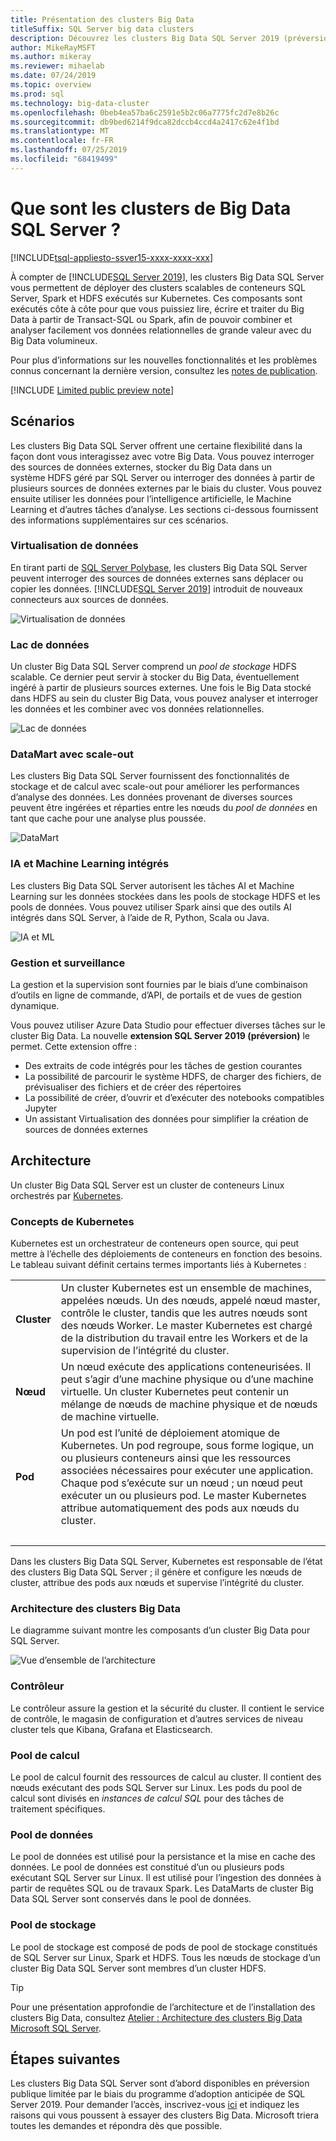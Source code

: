 ```yaml
---
title: Présentation des clusters Big Data
titleSuffix: SQL Server big data clusters
description: Découvrez les clusters Big Data SQL Server 2019 (préversion) qui s’exécutent sur Kubernetes et fournissent des options de scale-out pour les données relationnelles et HDFS.
author: MikeRayMSFT
ms.author: mikeray
ms.reviewer: mihaelab
ms.date: 07/24/2019
ms.topic: overview
ms.prod: sql
ms.technology: big-data-cluster
ms.openlocfilehash: 0beb4ea57ba6c2591e5b2c06a7775fc2d7e8b26c
ms.sourcegitcommit: db9bed6214f9dca82dccb4ccd4a2417c62e4f1bd
ms.translationtype: MT
ms.contentlocale: fr-FR
ms.lasthandoff: 07/25/2019
ms.locfileid: "68419499"
---
```

# <a name="what-are-sql-server-big-data-clusters"></a>Que sont les clusters de Big Data SQL Server ?

[!INCLUDE[tsql-appliesto-ssver15-xxxx-xxxx-xxx](../includes/tsql-appliesto-ssver15-xxxx-xxxx-xxx.md)]

À compter de [!INCLUDE[SQL Server 2019](../includes/sssqlv15-md.md)], les clusters Big Data SQL Server vous permettent de déployer des clusters scalables de conteneurs SQL Server, Spark et HDFS exécutés sur Kubernetes. Ces composants sont exécutés côte à côte pour que vous puissiez lire, écrire et traiter du Big Data à partir de Transact-SQL ou Spark, afin de pouvoir combiner et analyser facilement vos données relationnelles de grande valeur avec du Big Data volumineux.

Pour plus d’informations sur les nouvelles fonctionnalités et les problèmes connus concernant la dernière version, consultez les [notes de publication](release-notes-big-data-cluster.md).

[!INCLUDE [Limited public preview note](../includes/big-data-cluster-preview-note.md)]

## <a name="scenarios"></a>Scénarios

Les clusters Big Data SQL Server offrent une certaine flexibilité dans la façon dont vous interagissez avec votre Big Data. Vous pouvez interroger des sources de données externes, stocker du Big Data dans un système HDFS géré par SQL Server ou interroger des données à partir de plusieurs sources de données externes par le biais du cluster. Vous pouvez ensuite utiliser les données pour l’intelligence artificielle, le Machine Learning et d’autres tâches d’analyse. Les sections ci-dessous fournissent des informations supplémentaires sur ces scénarios.

### <a name="data-virtualization"></a>Virtualisation de données

En tirant parti de [SQL Server Polybase](../relational-databases/polybase/polybase-guide.md), les clusters Big Data SQL Server peuvent interroger des sources de données externes sans déplacer ou copier les données. [!INCLUDE[SQL Server 2019](../includes/sssqlv15-md.md)] introduit de nouveaux connecteurs aux sources de données.

![Virtualisation de données](media/big-data-cluster-overview/data-virtualization.png)

### <a name="data-lake"></a>Lac de données

Un cluster Big Data SQL Server comprend un *pool de stockage* HDFS scalable. Ce dernier peut servir à stocker du Big Data, éventuellement ingéré à partir de plusieurs sources externes. Une fois le Big Data stocké dans HDFS au sein du cluster Big Data, vous pouvez analyser et interroger les données et les combiner avec vos données relationnelles.

![Lac de données](media/big-data-cluster-overview/data-lake.png)

### <a name="scale-out-data-mart"></a>DataMart avec scale-out

Les clusters Big Data SQL Server fournissent des fonctionnalités de stockage et de calcul avec scale-out pour améliorer les performances d’analyse des données. Les données provenant de diverses sources peuvent être ingérées et réparties entre les nœuds du *pool de données* en tant que cache pour une analyse plus poussée.

![DataMart](media/big-data-cluster-overview/data-mart.png)

### <a name="integrated-ai-and-machine-learning"></a>IA et Machine Learning intégrés

Les clusters Big Data SQL Server autorisent les tâches AI et Machine Learning sur les données stockées dans les pools de stockage HDFS et les pools de données. Vous pouvez utiliser Spark ainsi que des outils AI intégrés dans SQL Server, à l’aide de R, Python, Scala ou Java.

![IA et ML](media/big-data-cluster-overview/ai-ml-spark.png)

### <a name="management-and-monitoring"></a>Gestion et surveillance

La gestion et la supervision sont fournies par le biais d’une combinaison d’outils en ligne de commande, d’API, de portails et de vues de gestion dynamique.

Vous pouvez utiliser Azure Data Studio pour effectuer diverses tâches sur le cluster Big Data. La nouvelle **extension SQL Server 2019 (préversion)** le permet. Cette extension offre :

- Des extraits de code intégrés pour les tâches de gestion courantes
- La possibilité de parcourir le système HDFS, de charger des fichiers, de prévisualiser des fichiers et de créer des répertoires
- La possibilité de créer, d’ouvrir et d’exécuter des notebooks compatibles Jupyter
- Un assistant Virtualisation des données pour simplifier la création de sources de données externes

## <a id="architecture"></a> Architecture

Un cluster Big Data SQL Server est un cluster de conteneurs Linux orchestrés par [Kubernetes](https://kubernetes.io/docs/concepts/).

### <a name="kubernetes-concepts"></a>Concepts de Kubernetes

Kubernetes est un orchestrateur de conteneurs open source, qui peut mettre à l’échelle des déploiements de conteneurs en fonction des besoins. Le tableau suivant définit certains termes importants liés à Kubernetes :

|||
|:--|:--|
| **Cluster** | Un cluster Kubernetes est un ensemble de machines, appelées nœuds. Un des nœuds, appelé nœud master, contrôle le cluster, tandis que les autres nœuds sont des nœuds Worker. Le master Kubernetes est chargé de la distribution du travail entre les Workers et de la supervision de l’intégrité du cluster. |
| **Nœud** | Un nœud exécute des applications conteneurisées. Il peut s’agir d’une machine physique ou d’une machine virtuelle. Un cluster Kubernetes peut contenir un mélange de nœuds de machine physique et de nœuds de machine virtuelle. |
| **Pod** | Un pod est l’unité de déploiement atomique de Kubernetes. Un pod regroupe, sous forme logique, un ou plusieurs conteneurs ainsi que les ressources associées nécessaires pour exécuter une application. Chaque pod s’exécute sur un nœud ; un nœud peut exécuter un ou plusieurs pod. Le master Kubernetes attribue automatiquement des pods aux nœuds du cluster. |
| &nbsp; ||

Dans les clusters Big Data SQL Server, Kubernetes est responsable de l’état des clusters Big Data SQL Server ; il génère et configure les nœuds de cluster, attribue des pods aux nœuds et supervise l’intégrité du cluster.

### <a name="big-data-clusters-architecture"></a>Architecture des clusters Big Data

Le diagramme suivant montre les composants d’un cluster Big Data pour SQL Server.

![Vue d’ensemble de l’architecture](media/big-data-cluster-overview/architecture-diagram-overview.png)

### <a id="controlplane"></a> Contrôleur

Le contrôleur assure la gestion et la sécurité du cluster. Il contient le service de contrôle, le magasin de configuration et d’autres services de niveau cluster tels que Kibana, Grafana et Elasticsearch.

### <a id="computeplane"></a> Pool de calcul

Le pool de calcul fournit des ressources de calcul au cluster. Il contient des nœuds exécutant des pods SQL Server sur Linux. Les pods du pool de calcul sont divisés en *instances de calcul SQL* pour des tâches de traitement spécifiques. 

### <a id="dataplane"></a> Pool de données

Le pool de données est utilisé pour la persistance et la mise en cache des données. Le pool de données est constitué d’un ou plusieurs pods exécutant SQL Server sur Linux. Il est utilisé pour l’ingestion des données à partir de requêtes SQL ou de travaux Spark. Les DataMarts de cluster Big Data SQL Server sont conservés dans le pool de données. 

### <a name="storage-pool"></a>Pool de stockage

Le pool de stockage est composé de pods de pool de stockage constitués de SQL Server sur Linux, Spark et HDFS. Tous les nœuds de stockage d’un cluster Big Data SQL Server sont membres d’un cluster HDFS.

> [!TIP]
> Pour une présentation approfondie de l’architecture et de l’installation des clusters Big Data, consultez [Atelier : Architecture des clusters Big Data Microsoft SQL Server](https://github.com/Microsoft/sqlworkshops/tree/master/sqlserver2019bigdataclusters).

## <a name="next-steps"></a>Étapes suivantes

Les clusters Big Data SQL Server sont d’abord disponibles en préversion publique limitée par le biais du programme d’adoption anticipée de SQL Server 2019. Pour demander l’accès, inscrivez-vous [ici](https://aka.ms/eapsignup) et indiquez les raisons qui vous poussent à essayer des clusters Big Data. Microsoft triera toutes les demandes et répondra dès que possible.
